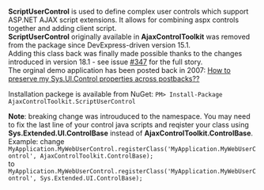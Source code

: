 **ScriptUserControl** is used to define complex user controls which support ASP.NET AJAX script extensions.
It allows for combining aspx controls together and adding client script.\
**ScriptUserControl** originally available in **AjaxControlToolkit** was removed from the package since DevExpress-driven version 15.1.\
Adding this class back was finally made possible thanks to the changes introduced in version 18.1 - see issue [#347](https://github.com/DevExpress/AjaxControlToolkit/pull/347) for the full story.\
The orginal demo application has been posted back in 2007: [How to preserve my Sys.UI.Control properties across postbacks??](https://forums.asp.net/t/1119462.aspx?How+to+preserve+my+Sys+UI+Control+properties+across+postbacks+)

Installation packege is available from NuGet: `PM> Install-Package AjaxControlToolkit.ScriptUserControl`

**Note**: breaking change was introuduced to the namespace. You may need to fix the last line of your control java scripts and reqister your class using **Sys.Extended.UI.ControlBase** instead of **AjaxControlToolkit.ControlBase**. Example: change\
`MyApplication.MyWebUserControl.registerClass('MyApplication.MyWebUserControl', AjaxControlToolkit.ControlBase);`\
to\
`MyApplication.MyWebUserControl.registerClass('MyApplication.MyWebUserControl', Sys.Extended.UI.ControlBase);`